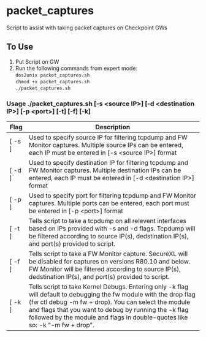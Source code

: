 # packet_captures
Script to assist with taking packet captures on Checkpoint GWs
## To Use
1. Put Script on GW  
2. Run the following commands from expert mode:  
  `dos2unix packet_captures.sh`  
  `chmod +x packet_captures.sh`  
  `./packet_captures.sh`  

### Usage ./packet_captures.sh [-s \<source IP\>] [-d \<destination IP\>] [-p \<port\>] [-t] [-f] [-k]  
 Flag | Description
 --- | ---  
  [ -s ] | Used to specify source IP for filtering tcpdump and FW Monitor captures. Multiple source IPs can be entered, each IP must be entered in [-s \<source IP\>] format  
  [ -d ] | Used to specify destination IP for filtering tcpdump and FW Monitor captures. Multiple destination IPs can be entered, each IP must be entered in [-d \<destination IP\>] format  
  [ -p ] | Used to specify port for filtering tcpdump and FW Monitor captures. Multiple ports can be entered, each port must be entered in [-p \<port\>] format  
  [ -t ] | Tells script to take a tcpdump on all relevent interfaces based on IPs provided with -s and -d flags. Tcpdump will be filtered according to source IP(s), dedstination IP(s), and port(s) provided to script.  
  [ -f ] | Tells script to take a FW Monitor capture. SecureXL will be disabled for captures on versions R80.10 and below. FW Monitor will be filtered according to source IP(s), dedstination IP(s), and port(s) provided to script.  
  [ -k ] | Tells script to take Kernel Debugs. Entering only -k flag will default to debugging the fw module with the drop flag (fw ctl debug -m fw + drop). You can select the module and flags that you want to debug by running the -k flag followed by the module and flags in double-quotes like so: -k \"-m fw + drop\".  
